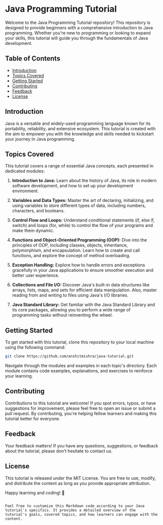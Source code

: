 # Java Programming Tutorial

Welcome to the Java Programming Tutorial repository! This repository is designed to provide beginners with a comprehensive introduction to Java programming. Whether you're new to programming or looking to expand your skills, this tutorial will guide you through the fundamentals of Java development.

## Table of Contents

- [Introduction](#introduction)
- [Topics Covered](#topics-covered)
- [Getting Started](#getting-started)
- [Contributing](#contributing)
- [Feedback](#feedback)
- [License](#license)

## Introduction

Java is a versatile and widely-used programming language known for its portability, reliability, and extensive ecosystem. This tutorial is created with the aim to empower you with the knowledge and skills needed to kickstart your journey in Java programming.

## Topics Covered

This tutorial covers a range of essential Java concepts, each presented in dedicated modules:

1. **Introduction to Java:** Learn about the history of Java, its role in modern software development, and how to set up your development environment.

2. **Variables and Data Types:** Master the art of declaring, initializing, and using variables to store different types of data, including numbers, characters, and booleans.

3. **Control Flow and Loops:** Understand conditional statements (if, else if, switch) and loops (for, while) to control the flow of your programs and make them dynamic.

4. **Functions and Object-Oriented Programming (OOP):** Dive into the principles of OOP, including classes, objects, inheritance, polymorphism, and encapsulation. Learn how to create and call functions, and explore the concept of method overloading.

5. **Exception Handling:** Explore how to handle errors and exceptions gracefully in your Java applications to ensure smoother execution and better user experience.

6. **Collections and File I/O:** Discover Java's built-in data structures like arrays, lists, maps, and sets for efficient data manipulation. Also, master reading from and writing to files using Java's I/O libraries.

7. **Java Standard Library:** Get familiar with the Java Standard Library and its core packages, allowing you to perform a wide range of programming tasks without reinventing the wheel.

## Getting Started

To get started with this tutorial, clone this repository to your local machine using the following command:

```bash
git clone https://github.com/anshitmishra/java-tutorial.git
```

Navigate through the modules and examples in each topic's directory. Each module contains code examples, explanations, and exercises to reinforce your learning.

## Contributing

Contributions to this tutorial are welcome! If you spot errors, typos, or have suggestions for improvement, please feel free to open an issue or submit a pull request. By contributing, you're helping fellow learners and making this tutorial better for everyone.

## Feedback

Your feedback matters! If you have any questions, suggestions, or feedback about the tutorial, please don't hesitate to contact us.

## License

This tutorial is released under the MIT License. You are free to use, modify, and distribute the content as long as you provide appropriate attribution.

Happy learning and coding! 🚀

```vbnet

Feel free to customize this Markdown code according to your Java tutorial's specifics. It provides a detailed overview of the tutorial's goals, covered topics, and how learners can engage with the content.

```
